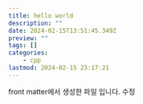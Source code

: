 ```yaml
---
title: hello world
description: ""
date: 2024-02-15T13:51:45.349Z
preview: ""
tags: []
categories:
    - cpp
lastmod: 2024-02-15 23:17:21
---
```


front matter에서 생성한 파일 입니다.
수정


